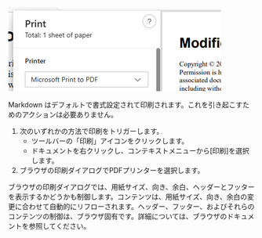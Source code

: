 ![](./print-pdf.png)

Markdown はデフォルトで書式設定されて印刷されます。これを引き起こすためのアクションは必要ありません。

1. 次のいずれかの方法で印刷をトリガーします。
	- ツールバーの「印刷」アイコンをクリックします。
	- ドキュメントを右クリックし、コンテキストメニューから[印刷]を選択します。
2. ブラウザの印刷ダイアログでPDFプリンターを選択します。

ブラウザの印刷ダイアログでは、用紙サイズ、向き、余白、ヘッダーとフッターを表示するかどうかも制御します。コンテンツは、用紙サイズ、向き、余白の変更に合わせて自動的にリフローされます。ヘッダー、フッター、およびそれらのコンテンツの制御は、ブラウザ固有です。詳細については、ブラウザのドキュメントを参照してください。